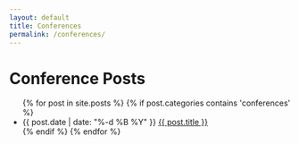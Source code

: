 ```yaml
---
layout: default
title: Conferences
permalink: /conferences/
---
```


# Conference Posts

<ul>
  {% for post in site.posts %}
    {% if post.categories contains 'conferences' %}
    <li>
      {{ post.date | date: "%-d %B %Y" }} <a href="{{ post.url | relative_url }}">{{ post.title }}</a>
    </li>
    {% endif %}
  {% endfor %}
</ul>
